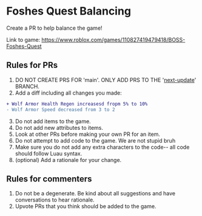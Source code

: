 # Foshes Quest Balancing
Create a PR to help balance the game!

Link to game: https://www.roblox.com/games/110827419479418/BOSS-Foshes-Quest

## Rules for PRs
1. DO NOT CREATE PRS FOR 'main'. ONLY ADD PRS TO THE '[next-update](https://github.com/foshesss/foshes_quests_balance_team/tree/next-update)' BRANCH.
2. Add a diff including all changes you made:
```diff
+ Wolf Armor Health Regen increasesd fropm 5% to 10%
- Wolf Armor Speed decreased from 3 to 2
```
3. Do not add items to the game.
4. Do not add new attributes to items.
5. Look at other PRs before making your own PR for an item.
6. Do not attempt to add code to the game. We are not stupid bruh
7. Make sure you do not add any extra characters to the code-- all code should follow Luau syntax.
8. (optional) Add a rationale for your change.

## Rules for commenters
1. Do not be a degenerate. Be kind about all suggestions and have conversations to hear rationale.
2. Upvote PRs that you think should be added to the game.
